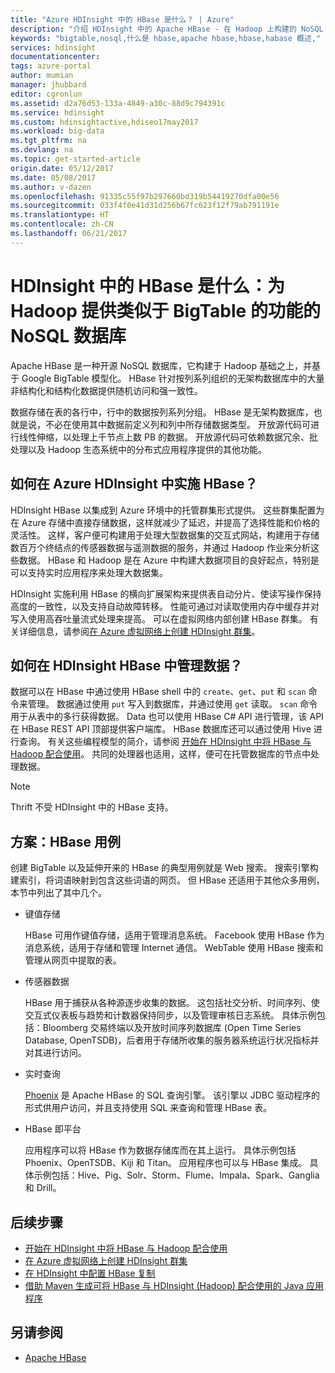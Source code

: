 ```yaml
---
title: "Azure HDInsight 中的 HBase 是什么？ | Azure"
description: "介绍 HDInsight 中的 Apache HBase - 在 Hadoop 上构建的 NoSQL 数据库。 了解相关用例并将 HBase 与其他 Hadoop 群集进行比较。"
keywords: "bigtable,nosql,什么是 hbase,apache hbase,hbase,habase 概述,"
services: hdinsight
documentationcenter: 
tags: azure-portal
author: mumian
manager: jhubbard
editor: cgronlun
ms.assetid: d2a76d53-133a-4849-a30c-88d9c794391c
ms.service: hdinsight
ms.custom: hdinsightactive,hdiseo17may2017
ms.workload: big-data
ms.tgt_pltfrm: na
ms.devlang: na
ms.topic: get-started-article
origin.date: 05/12/2017
ms.date: 05/08/2017
ms.author: v-dazen
ms.openlocfilehash: 91335c55f97b297660bd319b54419270dfa00e56
ms.sourcegitcommit: 033f4f0e41d31d256b67fc623f12f79ab791191e
ms.translationtype: HT
ms.contentlocale: zh-CN
ms.lasthandoff: 06/21/2017
---
```

# HDInsight 中的 HBase 是什么：为 Hadoop 提供类似于 BigTable 的功能的 NoSQL 数据库
<a id="what-is-hbase-in-hdinsight-a-nosql-database-that-provides-bigtable-like-capabilities-for-hadoop" class="xliff"></a>
Apache HBase 是一种开源 NoSQL 数据库，它构建于 Hadoop 基础之上，并基于 Google BigTable 模型化。 HBase 针对按列系列组织的无架构数据库中的大量非结构化和结构化数据提供随机访问和强一致性。

数据存储在表的各行中，行中的数据按列系列分组。 HBase 是无架构数据库，也就是说，不必在使用其中数据前定义列和列中所存储数据类型。 开放源代码可进行线性伸缩，以处理上千节点上数 PB 的数据。 开放源代码可依赖数据冗余、批处理以及 Hadoop 生态系统中的分布式应用程序提供的其他功能。

## 如何在 Azure HDInsight 中实施 HBase？
<a id="how-is-hbase-implemented-in-azure-hdinsight" class="xliff"></a>
HDInsight HBase 以集成到 Azure 环境中的托管群集形式提供。 这些群集配置为在 Azure 存储中直接存储数据，这样就减少了延迟，并提高了选择性能和价格的灵活性。 这样，客户便可构建用于处理大型数据集的交互式网站，构建用于存储数百万个终结点的传感器数据与遥测数据的服务，并通过 Hadoop 作业来分析这些数据。 HBase 和 Hadoop 是在 Azure 中构建大数据项目的良好起点，特别是可以支持实时应用程序来处理大数据集。

HDInsight 实施利用 HBase 的横向扩展架构来提供表自动分片、使读写操作保持高度的一致性，以及支持自动故障转移。 性能可通过对读取使用内存中缓存并对写入使用高吞吐量流式处理来提高。 可以在虚拟网络内部创建 HBase 群集。 有关详细信息，请参阅[在 Azure 虚拟网络上创建 HDInsight 群集][hbase-provision-vnet]。

## 如何在 HDInsight HBase 中管理数据？
<a id="how-is-data-managed-in-hdinsight-hbase" class="xliff"></a>
数据可以在 HBase 中通过使用 HBase shell 中的 `create`、`get`、`put` 和 `scan` 命令来管理。 数据通过使用 `put` 写入到数据库，并通过使用 `get` 读取。 `scan` 命令用于从表中的多行获得数据。 Data 也可以使用 HBase C# API 进行管理，该 API 在 HBase REST API 顶部提供客户端库。 HBase 数据库还可以通过使用 Hive 进行查询。 有关这些编程模型的简介，请参阅 [开始在 HDInsight 中将 HBase 与 Hadoop 配合使用][hbase-get-started]。 共同的处理器也适用，这样，便可在托管数据库的节点中处理数据。

> [!NOTE]
> Thrift 不受 HDInsight 中的 HBase 支持。
>

## 方案：HBase 用例
<a id="scenarios-use-cases-for-hbase" class="xliff"></a>
创建 BigTable 以及延伸开来的 HBase 的典型用例就是 Web 搜索。 搜索引擎构建索引，将词语映射到包含这些词语的网页。 但 HBase 还适用于其他众多用例，本节中列出了其中几个。

* 键值存储

    HBase 可用作键值存储，适用于管理消息系统。 Facebook 使用 HBase 作为消息系统，适用于存储和管理 Internet 通信。 WebTable 使用 HBase 搜索和管理从网页中提取的表。
* 传感器数据

    HBase 用于捕获从各种源逐步收集的数据。 这包括社交分析、时间序列、使交互式仪表板与趋势和计数器保持同步，以及管理审核日志系统。 具体示例包括：Bloomberg 交易终端以及开放时间序列数据库 (Open Time Series Database, OpenTSDB)，后者用于存储所收集的服务器系统运行状况指标并对其进行访问。
* 实时查询

    [Phoenix](http://phoenix.apache.org/) 是 Apache HBase 的 SQL 查询引擎。 该引擎以 JDBC 驱动程序的形式供用户访问，并且支持使用 SQL 来查询和管理 HBase 表。
* HBase 即平台

    应用程序可以将 HBase 作为数据存储库而在其上运行。 具体示例包括 Phoenix、OpenTSDB、Kiji 和 Titan。 应用程序也可以与 HBase 集成。 具体示例包括：Hive、Pig、Solr、Storm、Flume、Impala、Spark、Ganglia 和 Drill。

## <a name="next-steps"></a>后续步骤
* [开始在 HDInsight 中将 HBase 与 Hadoop 配合使用][hbase-get-started]
* [在 Azure 虚拟网络上创建 HDInsight 群集][hbase-provision-vnet]
* [在 HDInsight 中配置 HBase 复制](hdinsight-hbase-replication.md)
* [借助 Maven 生成可将 HBase 与 HDInsight (Hadoop) 配合使用的 Java 应用程序][hbase-build-java-maven]

## <a name="see-also"></a>另请参阅
* [Apache HBase](https://hbase.apache.org/)

[hbase-provision-vnet]: hdinsight-hbase-provision-vnet.md

[hbase-build-java-maven]: hdinsight-hbase-build-java-maven.md

[hdinsight-use-hive]: hdinsight-use-hive.md

[hdinsight-storage]: ../hdinsight-hadoop-use-blob-storage.md

[hbase-get-started]: hdinsight-hbase-tutorial-get-started-linux.md

[azure-purchase-options]: https://www.azure.cn/pricing/overview/
[azure-member-offers]: https://www.azure.cn/pricing/member-offers/
[azure-trial]: https://www.azure.cn/pricing/1rmb-trial/
[azure-management-portal]: https://portal.azure.cn/
[azure-create-storageaccount]: ../storage/storage-create-storage-account.md

[apache-hadoop]: http://hadoop.apache.org/
